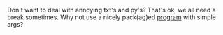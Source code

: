 Don't want to deal with annoying txt's and py's? That's ok, we all need a break sometimes. Why not use a nicely pack(ag)ed [program](https://gitlab.uzh.ch/yuliia.frund/exercise3) with simple args?
